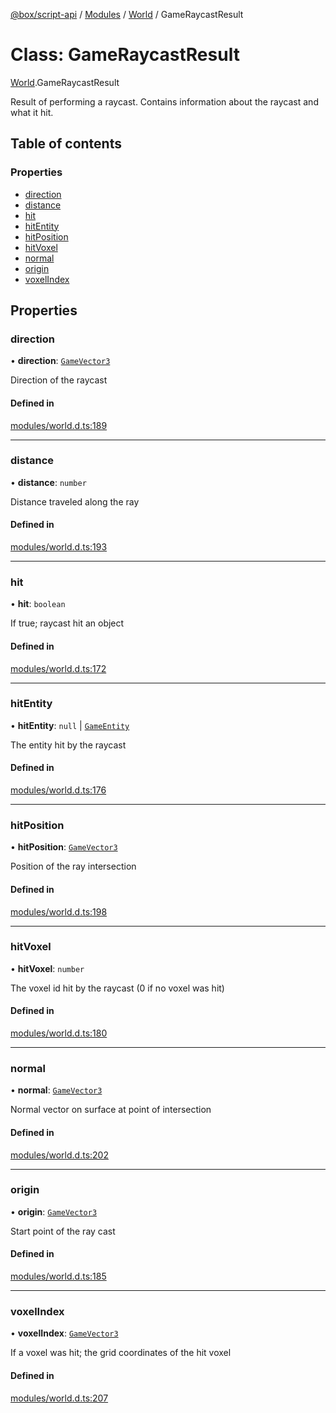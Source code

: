[@box/script-api](../README.md) / [Modules](../modules.md) / [World](../modules/World.md) / GameRaycastResult

# Class: GameRaycastResult

[World](../modules/World.md).GameRaycastResult

Result of performing a raycast.  Contains information about the raycast and what it hit.

## Table of contents

### Properties

- [direction](World.GameRaycastResult.md#direction)
- [distance](World.GameRaycastResult.md#distance)
- [hit](World.GameRaycastResult.md#hit)
- [hitEntity](World.GameRaycastResult.md#hitentity)
- [hitPosition](World.GameRaycastResult.md#hitposition)
- [hitVoxel](World.GameRaycastResult.md#hitvoxel)
- [normal](World.GameRaycastResult.md#normal)
- [origin](World.GameRaycastResult.md#origin)
- [voxelIndex](World.GameRaycastResult.md#voxelindex)

## Properties

### direction

• **direction**: [`GameVector3`](Math.GameVector3.md)

Direction of the raycast

#### Defined in

[modules/world.d.ts:189](https://github.com/box-engine/script-api/blob/861e99e/server/modules/world.d.ts#L189)

___

### distance

• **distance**: `number`

Distance traveled along the ray

#### Defined in

[modules/world.d.ts:193](https://github.com/box-engine/script-api/blob/861e99e/server/modules/world.d.ts#L193)

___

### hit

• **hit**: `boolean`

If true; raycast hit an object

#### Defined in

[modules/world.d.ts:172](https://github.com/box-engine/script-api/blob/861e99e/server/modules/world.d.ts#L172)

___

### hitEntity

• **hitEntity**: ``null`` \| [`GameEntity`](-2.GameEntity.md)

The entity hit by the raycast

#### Defined in

[modules/world.d.ts:176](https://github.com/box-engine/script-api/blob/861e99e/server/modules/world.d.ts#L176)

___

### hitPosition

• **hitPosition**: [`GameVector3`](Math.GameVector3.md)

Position of the ray intersection

#### Defined in

[modules/world.d.ts:198](https://github.com/box-engine/script-api/blob/861e99e/server/modules/world.d.ts#L198)

___

### hitVoxel

• **hitVoxel**: `number`

The voxel id hit by the raycast (0 if no voxel was hit)

#### Defined in

[modules/world.d.ts:180](https://github.com/box-engine/script-api/blob/861e99e/server/modules/world.d.ts#L180)

___

### normal

• **normal**: [`GameVector3`](Math.GameVector3.md)

Normal vector on surface at point of intersection

#### Defined in

[modules/world.d.ts:202](https://github.com/box-engine/script-api/blob/861e99e/server/modules/world.d.ts#L202)

___

### origin

• **origin**: [`GameVector3`](Math.GameVector3.md)

Start point of the ray cast

#### Defined in

[modules/world.d.ts:185](https://github.com/box-engine/script-api/blob/861e99e/server/modules/world.d.ts#L185)

___

### voxelIndex

• **voxelIndex**: [`GameVector3`](Math.GameVector3.md)

If a voxel was hit; the grid coordinates of the hit voxel

#### Defined in

[modules/world.d.ts:207](https://github.com/box-engine/script-api/blob/861e99e/server/modules/world.d.ts#L207)
